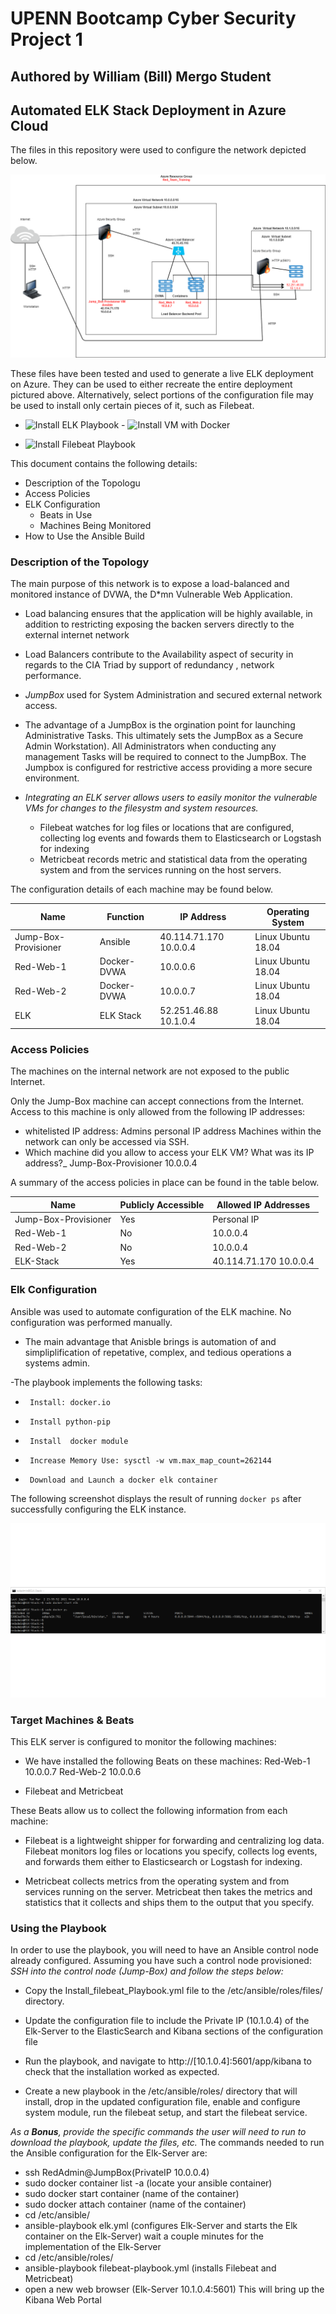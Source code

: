 # UPENN Bootcamp Cyber Security Project 1 
## Authored by William (Bill) Mergo Student 

## Automated ELK Stack Deployment in Azure Cloud 

The files in this repository were used to configure the network depicted below.

![TODO: Update the path with the name of your diagram](Images/CyberSecurity_Project1.png)

These files have been tested and used to generate a live ELK deployment on Azure. They can be used to either recreate the entire deployment pictured above. Alternatively, select portions of the configuration file may be used to install only certain pieces of it, such as Filebeat.

  - ![Install ELK Playbook](Ansible/elk_install_playbook.yml)    - ![Install VM with Docker](Ansible/install_docker_playbook.yml)
  
  - ![Install Filebeat Playbook](Ansible/Filebeat_playbook.yml)  

This document contains the following details:
- Description of the Topologu
- Access Policies
- ELK Configuration
  - Beats in Use
  - Machines Being Monitored
- How to Use the Ansible Build


### Description of the Topology

The main purpose of this network is to expose a load-balanced and monitored instance of DVWA, the D*mn Vulnerable Web Application.

- Load balancing ensures that the application will be highly available, in addition to restricting exposing the backen servers directly to the external internet network
- Load Balancers contribute to the Availability aspect of security in regards to the CIA Triad by support of redundancy , network performance.

- _JumpBox_ used for System Administration and secured external network access.
- The advantage of a JumpBox is the orgination point for launching Administrative Tasks. This ultimately sets the JumpBox as a Secure Admin Workstation). All Administrators when conducting any management Tasks will be required to connect to the JumpBox.  The Jumpbox is configured for restrictive access providing a more secure environment.

- _Integrating an ELK server allows users to easily monitor the vulnerable VMs for changes to the filesystm and system resources._
   - Filebeat watches for log files or locations that are configured, collecting log events and fowards them to Elasticsearch or Logstash for indexing
   - Metricbeat records metric and statistical data from the operating system and from the services running on the host servers.

The configuration details of each machine may be found below.
 
| Name                 | Function    | IP Address             | Operating System   |
|----------------------|-------------|------------------------|--------------------|
| Jump-Box-Provisioner | Ansible     | 40.114.71.170 10.0.0.4 | Linux Ubuntu 18.04 |
| Red-Web-1            | Docker-DVWA | 10.0.0.6               | Linux Ubuntu 18.04 |
| Red-Web-2            | Docker-DVWA | 10.0.0.7               | Linux Ubuntu 18.04 |
| ELK                  | ELK Stack   | 52.251.46.88 10.1.0.4  | Linux Ubuntu 18.04 |


### Access Policies

The machines on the internal network are not exposed to the public Internet.

Only the Jump-Box machine can accept connections from the Internet. Access to this machine is only allowed from the following IP addresses:
- whitelisted IP address:  Admins personal IP address
 Machines within the network can only be accessed via SSH.
-  Which machine did you allow to access your ELK VM? What was its IP address?_ Jump-Box-Provisioner 10.0.0.4

A summary of the access policies in place can be found in the table below.

| Name                 | Publicly Accessible | Allowed IP Addresses   |
|----------------------|---------------------|------------------------|
| Jump-Box-Provisioner | Yes                 | Personal IP            |
| Red-Web-1            | No                  | 10.0.0.4               |
| Red-Web-2            | No                  | 10.0.0.4               |
| ELK-Stack            | Yes                 | 40.114.71.170 10.0.0.4 |


### Elk Configuration

Ansible was used to automate configuration of the ELK machine. No configuration was performed manually.
 
-  The main advantage that Anisble brings is automation of and simpliplification of repetative, complex, and tedious operations a systems admin.

-The playbook implements the following tasks:
 
-      Install: docker.io
-      Install python-pip
-      Install  docker module
-      Increase Memory Use: sysctl -w vm.max_map_count=262144
-      Download and Launch a docker elk container


The following screenshot displays the result of running `docker ps` after successfully configuring the ELK instance.

![Screen Shot Confirmation](Images/docker_elk_screen_verification.png)


### Target Machines & Beats
This ELK server is configured to monitor the following machines:
 
- We have installed the following Beats on these machines: Red-Web-1 10.0.0.7 Red-Web-2 10.0.0.6

- Filebeat and Metricbeat

These Beats allow us to collect the following information from each machine:
 
-   Filebeat is a lightweight shipper for forwarding and centralizing log data. Filebeat monitors log files or locations you specify, collects log events, and forwards them either to Elasticsearch or Logstash for indexing.

-   Metricbeat collects metrics from the operating system and from services running on the server. Metricbeat then takes the metrics and statistics that it collects and ships them to the output that you specify.

### Using the Playbook
In order to use the playbook, you will need to have an Ansible control node already configured. Assuming you have such a control node provisioned:
 _SSH into the control node (Jump-Box) and follow the steps below:_
-   Copy the Install_filebeat_Playbook.yml file to the /etc/ansible/roles/files/ directory.
-   Update the configuration file to include the Private IP (10.1.0.4) of the Elk-Server to the ElasticSearch and Kibana sections of the configuration file
-   Run the playbook, and navigate to http://[10.1.0.4]:5601/app/kibana  to check that the installation worked as expected.

-  Create a new playbook in the /etc/ansible/roles/ directory that will install, drop in the updated configuration file, enable and configure system module, run the filebeat setup, and start the filebeat service.

_As a **Bonus**, provide the specific commands the user will need to run to download the playbook, update the files, etc._
 The commands needed to run the Ansible configuration for the Elk-Server are:
- ssh RedAdmin@JumpBox(PrivateIP 10.0.0.4)
- sudo docker container list -a (locate your ansible container)
- sudo docker start container (name of the container)
- sudo docker attach container (name of the container)
- cd /etc/ansible/
- ansible-playbook elk.yml (configures Elk-Server and starts the Elk container on the Elk-Server) wait a couple minutes for the implementation of the Elk-Server
- cd /etc/ansible/roles/
- ansible-playbook filebeat-playbook.yml (installs Filebeat and Metricbeat)
- open a new web browser (Elk-Server 10.1.0.4:5601) This will bring up the Kibana Web Portal 
